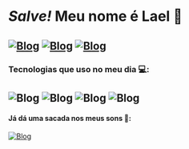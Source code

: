 
# ***Salve!*** Meu nome é Lael 👋

[![Blog](https://img.shields.io/badge/WhatsApp-25D366?style=for-the-badge&logo=whatsapp&logoColor=white)](https://wa.me/5581998818000)
[![Blog](https://img.shields.io/badge/Instagram-E4405F?style=for-the-badge&logo=instagram&logoColor=white)](https://instagram.com/lael.dsgn?igshid=OGQ5ZDc2ODk2ZA==)
[![Blog](https://img.shields.io/badge/LinkedIn-0077B5?style=for-the-badge&logo=linkedin&logoColor=white)](https://www.linkedin.com/in/pedro-lael-80a6ba1a6/)
---
### Tecnologias que uso no meu dia 💻:
![Blog](https://img.shields.io/badge/JavaScript-F7DF1E?style=for-the-badge&logo=javascript&logoColor=black)
![Blog](https://img.shields.io/badge/CSS-239120?&style=for-the-badge&logo=css3&logoColor=white)
![Blog](https://img.shields.io/badge/C%2B%2B-00599C?style=for-the-badge&logo=c%2B%2B&logoColor=white)
![Blog](https://img.shields.io/badge/HTML-239120?style=for-the-badge&logo=html5&logoColor=white)
---
#### Já dá uma sacada nos meus sons 🎵:
[![Blog](https://img.shields.io/badge/Spotify-1ED760?&style=for-the-badge&logo=spotify&logoColor=white)](https://open.spotify.com/intl-pt/artist/4hQd35H1Os8i7u7DuLFWcV?si=buJo2ZA6RV2aMWDWRP4YGQ)
